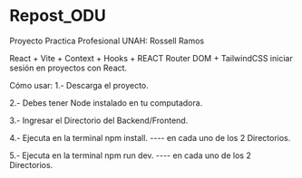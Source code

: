 # Repost_ODU
 Proyecto Practica Profesional UNAH: Rossell Ramos

React + Vite + Context + Hooks + REACT Router DOM + TailwindCSS
iniciar sesión en proyectos con React.

Cómo usar:
1.- Descarga el proyecto.

2.- Debes tener Node instalado en tu computadora.

3.- Ingresar el Directorio del Backend/Frontend.     

4.- Ejecuta en la terminal npm install.     ---- en cada uno de los 2 Directorios.

5.- Ejecuta en la terminal npm run dev.     ---- en cada uno de los 2 Directorios.

